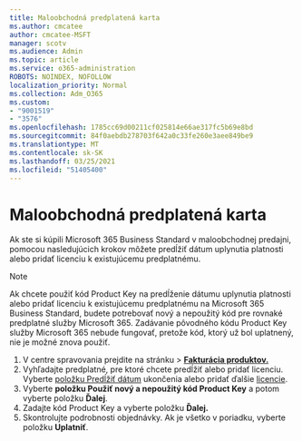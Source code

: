 ```yaml
---
title: Maloobchodná predplatená karta
ms.author: cmcatee
author: cmcatee-MSFT
manager: scotv
ms.audience: Admin
ms.topic: article
ms.service: o365-administration
ROBOTS: NOINDEX, NOFOLLOW
localization_priority: Normal
ms.collection: Adm_O365
ms.custom:
- "9001519"
- "3576"
ms.openlocfilehash: 1785cc69d00211cf025814e66ae317fc5b69e8bd
ms.sourcegitcommit: 84f0aebdb278703f642a0c33fe260e3aee849be9
ms.translationtype: MT
ms.contentlocale: sk-SK
ms.lasthandoff: 03/25/2021
ms.locfileid: "51405400"
---
```

# <a name="retail-prepaid-card"></a>Maloobchodná predplatená karta

Ak ste si kúpili Microsoft 365 Business Standard v maloobchodnej predajni, pomocou nasledujúcich krokov môžete predĺžiť dátum uplynutia platnosti alebo pridať licenciu k existujúcemu predplatnému.

> [!NOTE]
> Ak chcete použiť kód Product Key na predĺženie dátumu uplynutia platnosti alebo pridať licenciu k existujúcemu predplatnému na Microsoft 365 Business Standard, budete potrebovať nový a nepoužitý kód pre rovnaké predplatné služby Microsoft 365. Zadávanie pôvodného kódu Product Key služby Microsoft 365 nebude fungovať, pretože kód, ktorý už bol uplatnený, nie je možné znova použiť.

1. V centre spravovania prejdite na stránku  >  **[Fakturácia produktov.](https://go.microsoft.com/fwlink/p/?linkid=842054)**
2. Vyhľadajte predplatné, pre ktoré chcete predĺžiť alebo pridať licenciu. Vyberte [položku Predĺžiť dátum](https://go.microsoft.com/fwlink/p/?linkid=842054) ukončenia alebo pridať ďalšie [licencie](https://go.microsoft.com/fwlink/p/?linkid=842054).
3. Vyberte **položku Použiť nový a nepoužitý kód Product Key** a potom vyberte položku **Ďalej**.
4. Zadajte kód Product Key a vyberte položku **Ďalej.**
5. Skontrolujte podrobnosti objednávky. Ak je všetko v poriadku, vyberte položku **Uplatniť**.